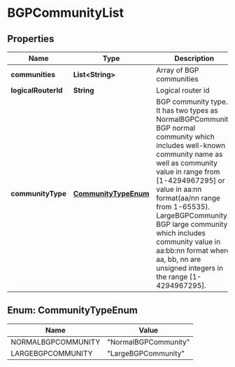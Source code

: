 # BGPCommunityList

## Properties
Name | Type | Description | Notes
------------ | ------------- | ------------- | -------------
**communities** | **List&lt;String&gt;** | Array of BGP communities | 
**logicalRouterId** | **String** | Logical router id |  [optional]
**communityType** | [**CommunityTypeEnum**](#CommunityTypeEnum) | BGP community type. It has two types as NormalBGPCommunity BGP normal community which includes well-known community name as well as community value in range from [1-4294967295] or value in aa:nn format(aa/nn range from 1-65535). LargeBGPCommunity BGP large community which includes community value in aa:bb:nn format where aa, bb, nn are unsigned integers in the range [1-4294967295].  |  [optional]

<a name="CommunityTypeEnum"></a>
## Enum: CommunityTypeEnum
Name | Value
---- | -----
NORMALBGPCOMMUNITY | &quot;NormalBGPCommunity&quot;
LARGEBGPCOMMUNITY | &quot;LargeBGPCommunity&quot;
